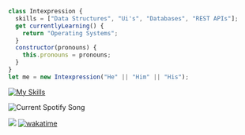 




```javascript
class Intexpression {
  skills = ["Data Structures", "Ui's", "Databases", "REST APIs"];
  get currentlyLearning() {
    return "Operating Systems";
  }
  constructor(pronouns) {
    this.pronouns = pronouns;
  }
}
let me = new Intexpression("He" || "Him" || "His");
```

[![My Skills](https://skillicons.dev/icons?i=java,kotlin,nodejs,aws,gcp,azure,react,vue,cs,cloudflare,idea,js,maven,nextjs,py&theme=dark)](https://skillicons.dev)



<img src="https://spotify-readme-zeta-mocha.vercel.app/api?theme=dark" alt="Current Spotify Song">


![](https://komarev.com/ghpvc/?username=intexpression)
[![wakatime](https://wakatime.com/badge/user/38b40c14-77d7-4b31-b4f2-cc058e4edc6f.svg)](https://wakatime.com)

